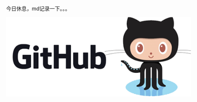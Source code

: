 今日休息，md记录一下。。。

![image](https://raw.githubusercontent.com/zhangzhen9434/zhangzhen9434.github.io/master/images/github01.png)

<!-- more -->
